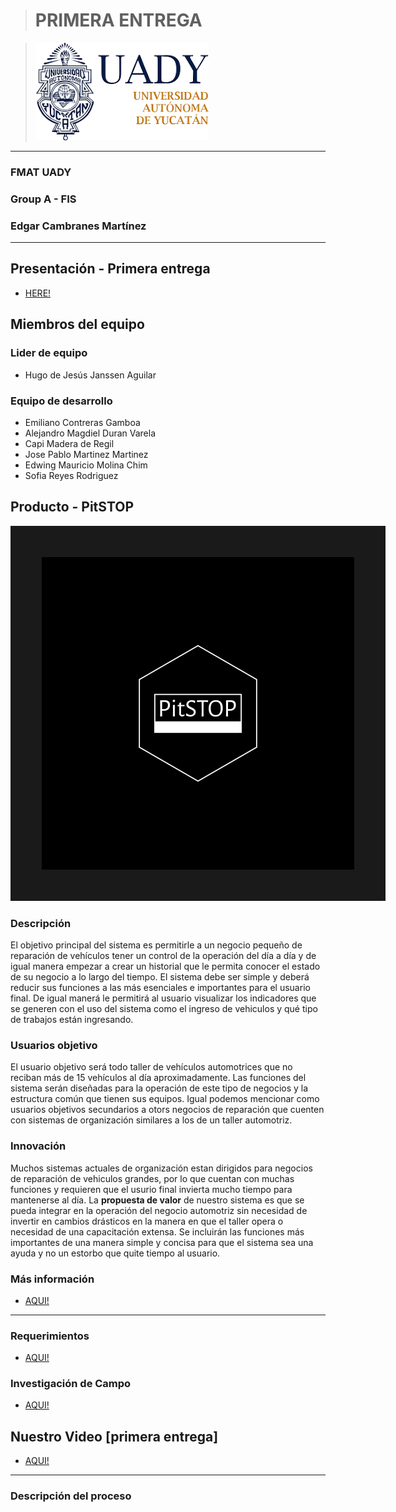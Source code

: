 > # PRIMERA ENTREGA


>![UADY Logo][image]

[image]: https://github.com/hjanssena/FIS-Proyecto/blob/51821d532b165e06113d6b3e2b2dfcfcaa65f2e7/Assets/Logo_UADY.png

---
### FMAT UADY
### Group A - FIS
### Edgar Cambranes Martínez
---

## Presentación - Primera entrega
- [HERE!]()

## Miembros del equipo

### Lider de equipo
 - Hugo de Jesús Janssen Aguilar 
 
### Equipo de desarrollo
 - Emiliano Contreras Gamboa 
 - Alejandro Magdiel Duran Varela
 - Capi Madera de Regil
 - Jose Pablo Martinez Martinez
 - Edwing Mauricio Molina Chim
 - Sofia Reyes Rodriguez 

## Producto - PitSTOP

<img src="https://github.com/hjanssena/FIS-Proyecto/blob/5b27fe233cfb94c14088c9de1308ea69ebce6c11/Assets/Logo_PitSTOP.jpg" width="500" height="500" border="50"/>

### Descripción
El objetivo principal del sistema es permitirle a un negocio  pequeño de reparación de vehículos  tener un control de la  operación del día a día y de  igual  manera  empezar a  crear un  historial que le  permita  conocer  el  estado de  su  negocio a lo largo del  tiempo. El sistema debe ser simple y deberá reducir sus funciones a las más esenciales e importantes para el usuario final. De igual manerá le permitirá al usuario visualizar los indicadores que se generen con el uso del sistema como el ingreso de vehiculos y qué tipo de trabajos están ingresando.

### Usuarios objetivo
El usuario objetivo será todo taller de vehículos automotrices que no reciban más de 15 vehículos al día aproximadamente. Las funciones del sistema serán diseñadas para la operación de este tipo de negocios y la estructura común que tienen sus equipos. Igual podemos mencionar como usuarios objetivos secundarios a otors negocios de reparación que cuenten con sistemas de organización similares a los de un taller automotriz.

### Innovación

Muchos sistemas actuales de organización  estan dirigidos para negocios de reparación de vehiculos grandes, por lo que cuentan con muchas funciones y requieren que el usurio final invierta mucho tiempo para mantenerse al día. La **propuesta de valor** de nuestro sistema es que se pueda integrar en la operación del negocio automotriz sin necesidad de invertir en cambios drásticos en la manera en que el taller opera o necesidad de una capacitación extensa. Se incluirán las funciones más importantes de una manera simple y concisa para que el sistema sea una ayuda y no un estorbo que quite tiempo al usuario.

### Más información 

- [AQUI!](Producto/Product.md)

---
### Requerimientos

- [AQUI!]()

### Investigación de Campo

- [AQUI!](https://github.com/hjanssena/FIS-Proyecto/blob/d4e2137846f9641ad9e0998bac45105eecc70662/Artefactos/Investigaci%C3%B3n%20de%20campo.pdf)

## Nuestro Video [primera entrega]

- [AQUI!]()

---

### Descripción del proceso
